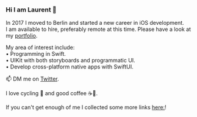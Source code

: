 ### Hi I am Laurent 👋

In 2017 I moved to Berlin and started a new career in iOS development.   
I am available to hire, preferably remote at this time.   Please have a look at my [portfolio](https://github.com/multitudes/portfolio/blob/master/README.md). 

My area of interest include:  
• Programming in Swift.  
• UIKit with both storyboards and programmatic UI.  
• Develop cross-platform native apps with SwiftUI.  


📫 DM me on [Twitter](https://twitter.com/wrmultitudes).

I love cycling 🚴 and good coffee ☕️🌱.   

If you can't get enough of me I collected some more links [here:](https://linktr.ee/LaurentBrusa)!
<!--
**multitudes/multitudes** is a ✨ _special_ ✨ repository because its `README.md` (this file) appears on your GitHub profile.

Here are some ideas to get you started:

- 🔭 I’m currently working on ...
- 🌱 I’m currently learning ...
- 👯 I’m looking to collaborate on ...
- 🤔 I’m looking for help with ...
- 💬 Ask me about ...
- 📫 How to reach me: ...
- 😄 Pronouns: ...
- ⚡ Fun fact: ...
-->
